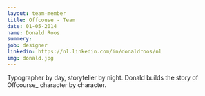 ```yaml
---
layout: team-member
title: Offcouse - Team
date: 01-05-2014
name: Donald Roos
summery:
job: designer
linkedin: https://nl.linkedin.com/in/donaldroos/nl
img: donald.jpg
---
```

Typographer by day, storyteller by night. Donald builds the story of Offcourse_ character by character. 